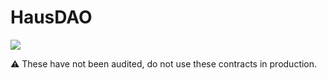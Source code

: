 # HausDAO
![](https://i.imgur.com/5syMdSn.png)

⚠️ These have not been audited, do not use these contracts in production. 
